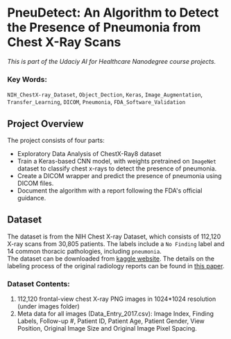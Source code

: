 # PneuDetect: An Algorithm to Detect the Presence of Pneumonia from Chest X-Ray Scans
*This is part of the Udaciy AI for Healthcare Nanodegree course projects.*

### Key Words:
`NIH_ChestX-ray_Dataset`, `Object_Dection`, `Keras`, `Image_Augmentation`, `Transfer_Learning`, `DICOM`, `Pneumonia`, `FDA_Software_Validation`

## Project Overview
The project consists of four parts:
- Exploratory Data Analysis of ChestX-Ray8 dataset
- Train a Keras-based CNN model, with weights pretrained on `ImageNet` dataset to classify chest x-rays to detect the presence of pneumonia. 
- Create a DICOM wrapper and predict the presence of pneumonia using DICOM files.
- Document the algorithm with a report following the FDA's official guidance. 

## Dataset
The dataset is from the NIH Chest X-ray Dataset, which consists of 112,120 X-ray scans from 30,805 patients. The labels include a `No Finding` label and 14 common thoracic pathologies, including `pneumonia`.      
The dataset can be downloaded from [kaggle website](https://www.kaggle.com/nih-chest-xrays/data). The details on the labeling process of the original radiology reports can be found in [this paper](https://arxiv.org/abs/1705.02315). 

### Dataset Contents: 

1. 112,120 frontal-view chest X-ray PNG images in 1024*1024 resolution (under images folder)
2. Meta data for all images (Data_Entry_2017.csv): Image Index, Finding Labels, Follow-up #,
Patient ID, Patient Age, Patient Gender, View Position, Original Image Size and Original Image
Pixel Spacing.
